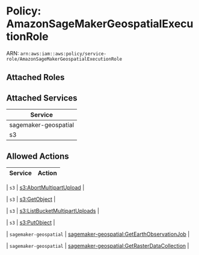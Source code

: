 # Policy: AmazonSageMakerGeospatialExecutionRole

ARN: `arn:aws:iam::aws:policy/service-role/AmazonSageMakerGeospatialExecutionRole`

## Attached Roles

## Attached Services

| Service |
|---------|
| sagemaker-geospatial |
| s3 |

## Allowed Actions

| Service | Action |
|:-------:|--------|

| `s3` | [s3:AbortMultipartUpload](../actions.md#s3:abortmultipartupload) |

| `s3` | [s3:GetObject](../actions.md#s3:getobject) |

| `s3` | [s3:ListBucketMultipartUploads](../actions.md#s3:listbucketmultipartuploads) |

| `s3` | [s3:PutObject](../actions.md#s3:putobject) |

| `sagemaker-geospatial` | [sagemaker-geospatial:GetEarthObservationJob](../actions.md#sagemaker-geospatial:getearthobservationjob) |

| `sagemaker-geospatial` | [sagemaker-geospatial:GetRasterDataCollection](../actions.md#sagemaker-geospatial:getrasterdatacollection) |
